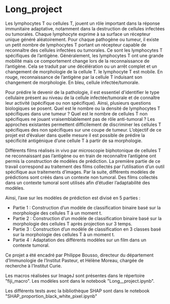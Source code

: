 # Long_project

Les lymphocytes T ou cellules T, jouent un rôle important dans la réponse immunitaire
adaptative, notamment dans la destruction de cellules infectées ou tumorales. Chaque lymphocyte
exprime à sa surface un récepteur unique généré aléatoirement. Pour chaque pathogène ou tumeur, il
existe un petit nombre de lymphocytes T portant un récepteur capable de reconnaître des cellules
infectées ou tumorales. Ce sont les lymphocytes T spécifiques de l’antigène.
Généralement, les lymphocytes T ont une grande mobilité mais ce comportement change lors
de la reconnaissance de l’antigène. Cela se traduit par une décélération ou un arrêt complet et un
changement de morphologie de la cellule T.
le lymphocyte T est mobile. En rouge, reconnaissance de l’antigène par la cellule T induisant son
changement de morphologie. En bleu, cellule infectée/tumorale.


Pour prédire le devenir de la pathologie, il est essentiel d'identifier le type cellulaire présent au
niveau de la cellule infectée/tumorale et de connaître leur activité (spécifique ou non spécifique). Ainsi,
plusieurs questions biologiques se posent. Quel est le nombre ou la densité de lymphocytes T spécifiques
dans une tumeur ? Quel est le nombre de cellules T non spécifiques ne jouant vraisemblablement pas de
rôle anti-tumoral ? Les approches existantes permettent difficilement de discriminer les cellules T
spécifiques des non spécifiques sur une coupe de tumeur.
L’objectif de ce projet est d’évaluer dans quelle mesure il est possible de prédire la spécificité
antigénique d’une cellule T à partir de sa morphologie.


Différents films réalisés in vivo par microscopie biphotonique de cellules T ne reconnaissant
pas l’antigène ou en train de reconnaître l’antigène ont permis la construction de modèles de prédiction.
La première partie de ce travail correspond au traitement des films collectés par l’utilisation d’un outil
spécifique aux traitements d’images. Par la suite, différents modèles de prédictions sont créés dans un
contexte non tumoral. Des films collectés dans un contexte tumoral sont utilisés afin d’étudier
l’adaptabilité des modèles.

Ainsi, l’axe sur les modèles de prédiction est divisé en 5 parties :
- Partie 1 : Construction d’un modèle de classification binaire basé sur la morphologie des
cellules T à un moment t.
- Partie 2 : Construction d’un modèle de classification binaire basé sur la morphologie des
cellules T après projection sur 3 temps.
- Partie 3 : Construction d’un modèle de classification en 3 classes basé sur la morphologie des
cellules T à un moment t.
- Partie 4 : Adaptation des différents modèles sur un film dans un contexte tumoral.


Ce projet a été encadré par Philippe Bousso, directeur du département d’Immunologie de
l’Institut Pasteur, et Hélène Moreau, chargée de recherche à l’Institut Curie.

Les macros réalisées sur ImageJ sont présentes dans le répertoire "fiji_macro". Les modèles sont dans le notebook "Long__project.ipynb".

Les différents tests avec la bibliothèque SHAP sont dans le notebook "SHAP_proportion_black_white_pixel.ipynb"
